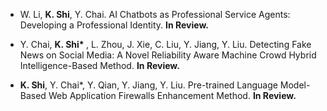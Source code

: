 - W. Li, <strong>K. Shi</strong>, Y. Chai. AI Chatbots as Professional Service Agents: Developing a Professional Identity. <strong>In Review.</strong>

- Y. Chai, <strong>K. Shi* </strong>, L. Zhou, J. Xie, C. Liu, Y. Jiang, Y. Liu. Detecting Fake News on Social Media: A Novel Reliability Aware Machine Crowd Hybrid Intelligence-Based Method. <strong>In Review.</strong>

- <strong>K. Shi</strong>, Y. Chai*, Y. Qian, Y. Jiang, Y. Liu. Pre-trained Language Model-Based Web Application Firewalls Enhancement Method. <strong>In Review.</strong>

